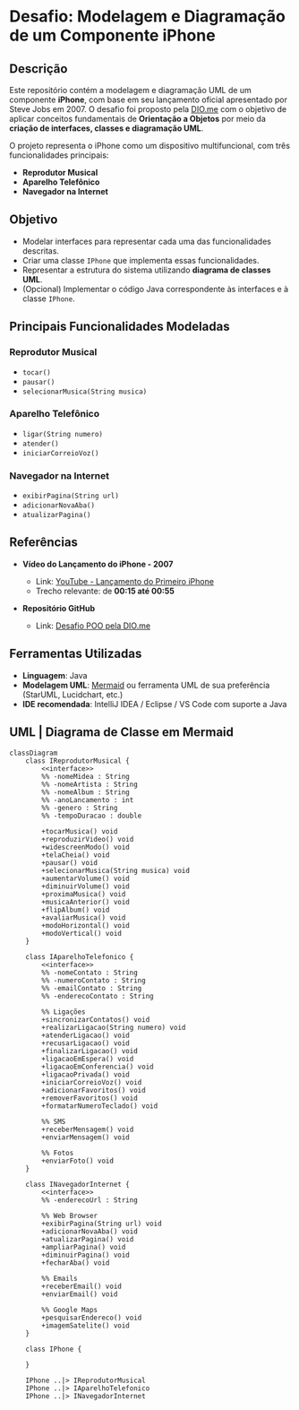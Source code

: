# Desafio: Modelagem e Diagramação de um Componente iPhone

## Descrição

Este repositório contém a modelagem e diagramação UML de um componente **iPhone**, com base em seu lançamento oficial apresentado por Steve Jobs em 2007. O desafio foi proposto pela [DIO.me](https://www.dio.me/) com o objetivo de aplicar conceitos fundamentais de **Orientação a Objetos** por meio da **criação de interfaces, classes e diagramação UML**.

O projeto representa o iPhone como um dispositivo multifuncional, com três funcionalidades principais:
- **Reprodutor Musical**
- **Aparelho Telefônico**
- **Navegador na Internet**

## Objetivo

- Modelar interfaces para representar cada uma das funcionalidades descritas.
- Criar uma classe `IPhone` que implementa essas funcionalidades.
- Representar a estrutura do sistema utilizando **diagrama de classes UML**.
- (Opcional) Implementar o código Java correspondente às interfaces e à classe `IPhone`.

## Principais Funcionalidades Modeladas

### Reprodutor Musical
- `tocar()`
- `pausar()`
- `selecionarMusica(String musica)`

### Aparelho Telefônico
- `ligar(String numero)`
- `atender()`
- `iniciarCorreioVoz()`

### Navegador na Internet
- `exibirPagina(String url)`
- `adicionarNovaAba()`
- `atualizarPagina()`

## Referências

- **Vídeo do Lançamento do iPhone - 2007**
  - Link: [YouTube - Lançamento do Primeiro iPhone](https://www.youtube.com/watch?v=9ou608QQRq8&ab_channel=TuchilaRino)
  - Trecho relevante: de **00:15 até 00:55**

- **Repositório GitHub**
  - Link: [Desafio POO pela DIO.me](https://github.com/digitalinnovationone/trilha-java-basico/tree/main/desafios/poo)


## Ferramentas Utilizadas

- **Linguagem**: Java
- **Modelagem UML**: [Mermaid](https://mermaid.js.org/) ou ferramenta UML de sua preferência (StarUML, Lucidchart, etc.)
- **IDE recomendada**: IntelliJ IDEA / Eclipse / VS Code com suporte a Java

## UML | Diagrama de Classe em Mermaid

```mermaid
classDiagram
    class IReprodutorMusical {
        <<interface>>
        %% -nomeMidea : String
        %% -nomeArtista : String
        %% -nomeAlbum : String
        %% -anoLancamento : int
        %% -genero : String
        %% -tempoDuracao : double

        +tocarMusica() void
        +reproduzirVideo() void
        +widescreenModo() void
        +telaCheia() void
        +pausar() void
        +selecionarMusica(String musica) void
        +aumentarVolume() void
        +diminuirVolume() void
        +proximaMusica() void
        +musicaAnterior() void
        +flipAlbum() void
        +avaliarMusica() void
        +modoHorizontal() void
        +modoVertical() void
    }

    class IAparelhoTelefonico {
        <<interface>>
        %% -nomeContato : String
        %% -numeroContato : String
        %% -emailContato : String
        %% -enderecoContato : String

        %% Ligações
        +sincronizarContatos() void
        +realizarLigacao(String numero) void
        +atenderLigacao() void
        +recusarLigacao() void
        +finalizarLigacao() void
        +ligacaoEmEspera() void
        +ligacaoEmConferencia() void
        +ligacaoPrivada() void
        +iniciarCorreioVoz() void
        +adicionarFavoritos() void
        +removerFavoritos() void
        +formatarNumeroTeclado() void

        %% SMS
        +receberMensagem() void
        +enviarMensagem() void

        %% Fotos
        +enviarFoto() void
    }

    class INavegadorInternet {
        <<interface>>
        %% -enderecoUrl : String

        %% Web Browser
        +exibirPagina(String url) void
        +adicionarNovaAba() void
        +atualizarPagina() void
        +ampliarPagina() void
        +diminuirPagina() void
        +fecharAba() void

        %% Emails
        +receberEmail() void
        +enviarEmail() void

        %% Google Maps
        +pesquisarEndereco() void
        +imagemSatelite() void
    }

    class IPhone {

    }

    IPhone ..|> IReprodutorMusical
    IPhone ..|> IAparelhoTelefonico
    IPhone ..|> INavegadorInternet
```